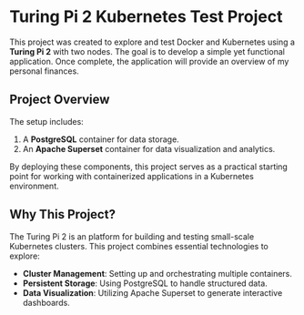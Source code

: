 # Turing Pi 2 Kubernetes Test Project  

This project was created to explore and test Docker and Kubernetes using a **Turing Pi 2** with two nodes. The goal is to develop a simple yet functional application. Once complete, the application will provide an overview of my personal finances.

## Project Overview  

The setup includes:  
1. A **PostgreSQL** container for data storage.  
2. An **Apache Superset** container for data visualization and analytics.

By deploying these components, this project serves as a practical starting point for working with containerized applications in a Kubernetes environment.

## Why This Project?  

The Turing Pi 2 is an platform for building and testing small-scale Kubernetes clusters. This project combines essential technologies to explore:  
- **Cluster Management**: Setting up and orchestrating multiple containers.  
- **Persistent Storage**: Using PostgreSQL to handle structured data.  
- **Data Visualization**: Utilizing Apache Superset to generate interactive dashboards.
